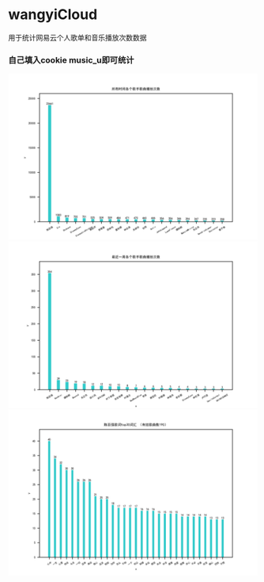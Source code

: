 # wangyiCloud
用于统计网易云个人歌单和音乐播放次数数据


### 自己填入cookie music_u即可统计

![img](/img/all_time.png)
![img](/img/last_week.png)
![img](/img/%E9%99%88%E7%99%BE%E5%BC%BA%E6%AD%8C%E8%AF%8Dtop30%E8%AF%8D%E6%B1%87.png)
